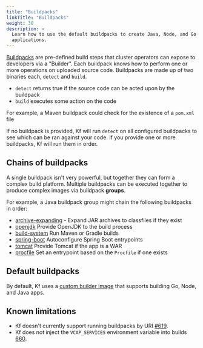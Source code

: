 ```yaml
---
title: "Buildpacks"
linkTitle: "Buildpacks"
weight: 30
description: >
  Learn how to use the default buildpacks to create Java, Node, and Go
  applications.
---
```


[Buildpacks](https://buildpacks.io/) are pre-defined build steps that cluster operators can expose to developers via a "Builder".
Each buildpack knows how to perform one or more operations on uploaded source code.
Buildpacks are made up of two binaries each, `detect` and `build`.

* `detect` returns true if the source code can be acted upon by the buildpack
* `build` executes some action on the code

For example, a Maven buildpack could check for the existence of a `pom.xml` file

If no buildpack is provided, Kf will run `detect` on all configured buildpacks to see which can be ran against your code.
If you provide one or more buildpacks, Kf will run them in order.

## Chains of buildpacks

A single buildpack isn't very powerful, but together they can form a complex build platform.
Multiple buildpacks can be executed together to produce complex images via buildpack **groups**.

For example, a Java buildpack group might chain the following buildpacks in order:

 * [archive-expanding](https://github.com/cloudfoundry/archive-expanding-cnb) - Expand JAR archives to classfiles if they exist
 * [openjdk](https://github.com/cloudfoundry/openjdk-cnb) Provide OpenJDK to the build process
 * [build-system](https://github.com/cloudfoundry/build-system-cnb) Run Maven or Gradle builds
 * [spring-boot](https://github.com/cloudfoundry/spring-boot-cnb) Autoconfigure Spring Boot entrypoints
 * [tomcat](https://github.com/cloudfoundry/tomcat-cnb) Provide Tomcat if the app is a WAR
 * [procfile](https://github.com/cloudfoundry/procfile-cnb/) Set an entrypoint based on the `Procfile` if one exists

## Default buildpacks

By default, Kf uses a [custom builder image](https://github.com/GoogleCloudPlatform/kf-buildpacks)
that supports building Go, Node, and Java apps.

## Known limitations

 * Kf doesn't currently support running buildpacks by URI [#619](https://github.com/google/kf/issues/619).
 * Kf does not inject the `VCAP_SERVICES` environment variable into builds [660](https://github.com/google/kf/issues/660).
